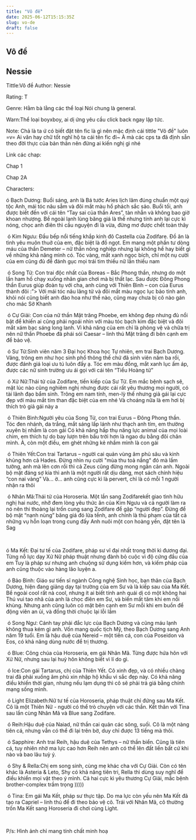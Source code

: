 ```yaml
---
title: "Vô đề"
date: 2025-06-12T15:15:35Z
slug: vo-de
draft: false
---
```


## Vô đề

## Nessie

Tittle:Vô đề​ 
Author: Nessie
 
Rating: T
 
Genre: Hằm bà lằng các thể loại  Nói chung là general.
 
Warn:Thể loại boyxboy, ai dị ứng yêu cầu click back ngay lập tức.
 
Note: Chả là ta ứ có biết đặt tên fic là gì nên mặc định cái tittle "Vô đề" luôn =v= Ai văn hay chữ tốt nghĩ hộ ta cái tên fic đi~ À mà các cps ta đã định sẵn theo đời thực của bản thân nên đừng ai kiến nghị gì nhé 
 
Link các chap:
 
Chap 1
 
Chap 2A
 
Characters:
 
ó Bạch Dương: Buổi sáng, anh là Bá tước Aries lịch lãm đúng chuẩn một quý tộc Anh, mái tóc nâu sẫm và đôi mắt màu hổ phách sắc sảo. Buổi tối, anh được biết đến với cái tên “Tay sai của thần Ares”, tàn nhẫn và không bao giờ khoan nhượng. Bề ngoài lạnh lùng băng giá là thế nhưng tính anh lại cực kì nóng, chọc anh điên thì cầu nguyện đi là vừa, đừng mơ được chết toàn thây
 
​ 
ó Kim Ngưu: Đầu bếp nổi tiếng khắp kinh đô Castella của Zodifare. Đồ ăn là tình yêu muôn thuở của em, đặc biệt là đồ ngọt. Em mang một phần tư dòng máu của thần Demeter – nữ thần nông nghiệp nhưng lại không hề hay biết gì về những khả năng mình có. Tóc vàng, mắt xanh ngọc bích, chỉ một nụ cười của em cũng đủ để đánh gục mọi trái tim thiếu nữ lần thiếu nam 
 
 ​​ ​ó Song Tử: Con trai độc nhất của Boreas – Bắc Phong thần, nhưng do một lần ham hố chạy xuống nhân gian chơi mà bị thất lạc. Sau được Đông Phong thần Eurus giúp đoàn tụ với cha, anh cùng với Thiên Bình – con của Eurus thành đôi :”> Với mái tóc nâu lãng tử và đôi mắt màu ngọc lục bảo tinh anh, khỏi nói cũng biết anh đào hoa như thế nào, cũng may chưa bị cô nào gán cho mác Sở Khanh 
 
​ 
ó Cự Giải: Con của nữ thần Mặt trăng Phoebe, em không đẹp nhưng đủ nổi bật để khiến ai cũng phải ngoái nhìn với màu tóc bạch kim đặc biệt và đôi mắt xám bạc sáng long lanh. Vì khả năng của em chỉ là phòng vệ và chữa trị nên nữ thần Phoebe đã phái sói Caesar – linh thú Mặt trăng đi bên cạnh em để bảo vệ.
 
​ 
ó Sư Tử:Sinh viên năm 3 Đại học Khoa học Tự nhiên, em trai Bạch Dương. Vâng, trông em như học sinh phổ thông thế chứ đã sinh viên năm ba rồi, được đánh giá loại ưu tú luôn đấy ạ. Tóc em màu đồng, mắt xanh lục ấm áp, được các nữ sinh trường ưu ái gọi với cái tên “Tiểu Hoàng tử” 
 
​ 
ó Xử Nữ:Thái tử của Zodifare, tiền kiếp của Sư Tử. Em mắc bệnh sạch sẽ, mặt lúc nào cũng nghiêm nghị nhưng được cái rất yêu thương mọi người, có tài lãnh đạo bẩm sinh. Trông em nam tính, men-lỳ thế nhưng giả gái lại cực đẹp với màu mắt tím than đặc biệt của em nhé  Và choáng nữa là em hơi bị thích trò giả gái này a  
 
​ 
ó Thiên Bình:Người yêu của Song Tử, con trai Eurus – Đông Phong thần. Tóc đen nhánh, da trắng, mắt sáng lấp lánh như thạch anh tím, em thường xuyên bị nhầm là con gái  Có khả năng hấp thụ năng lực animal của mọi loài chim, em thích tự do bay lượn trên bầu trời hơn là ngao du bằng đôi chân mình. À, còn một điều, em ghét những kẻ nhầm mình là con gái 
 
​ 
ó Thiên Yết:Con trai Tartarus – người cai quản vùng âm phủ sâu và kinh khủng hơn cả Hades. Đừng nhìn nụ cười "mùa thu toả nắng" đó mà lầm tưởng, anh mà lên cơn rồi thì cả Zeus cũng đừng mong ngăn cản anh. Ngoài bộ mặt đáng sợ kia thì anh là một người rất dịu dàng, mọt sách chính hiệu “con nai vàng”  Và... ờ... anh cũng cực kì là pervert, chỉ là có mỗi 1 người nhận ra thôi   
 
​ 
ó Nhân Mã:Thái tử của Horoseria. Một lần sang Zodifarekết giao tình hữu nghị hai nước, nhỡ đem lòng yêu thức ăn của Kim Ngưu và cả người làm ra nó nên thi thoảng lại trốn cung sang Zodifare để gặp “người đẹp”. Đừng để bộ mặt “nạnh nùng” băng giá đó lừa tềnh, anh chính là thủ phạm của tất cả những vụ hỗn loạn trong cung đấy  Anh nuôi một con hoàng yến, đặt tên là Sag
 
​ 
 
ó Ma Kết: Đại tư tế của Zodifare, pháp sư vĩ đại nhất trong thời kì đương đại. Từng nỗ lực dạy Xử Nữ pháp thuật nhưng đành bỏ cuộc vì độ cứng đầu của em  Tuy là pháp sư nhưng anh chuộng sử dụng kiếm hơn, và kiếm pháp của anh cũng thuộc vào hàng lão luyện a.
 
​ 
ó Bảo Bình: Giáo sư tiến sĩ ngành Công nghệ Sinh học, bạn thân của Bạch Dương, hiện đang giảng dạy tại trường của em Sư và là kiếp sau của Ma Kết. Bề ngoài cool rất nà cool, nhưng ít ai biết tính anh quái dị có một không hai  Thú vui tao nhã của anh là chọc điên em Sư, và biến mất tăm khi em nổi khùng. Nhưng anh cũng luôn có mặt bên cạnh em Sư mỗi khi em buồn để động viên an ủi, và đồng thời chuộc lại lỗi lầm 
 
​ 
ó Song Ngư: Cánh tay phải đắc lực của Bạch Dương và cũng máu lạnh không thua kém gì anh. Vốn mang quốc tịch Mỹ, theo Bạch Dương sang Anh năm 19 tuổi. Em là hậu duệ của Nereid – một tiên cá, con của Poseidon và Eos, có khả năng dùng nước để trị thương.
 
​ 
ó Blue: Công chúa của Horoseria, em gái Nhân Mã. Từng được hứa hôn với Xử Nữ, nhưng sau lại huỷ hôn không biết vì lí do gì.
 
​ 
ó Ice:Con gái Tartarus, chị của Thiên Yết. Cô xinh đẹp, và có nhiều chàng trai đã phải xuống âm phủ xin nhập hộ khẩu vì sắc đẹp này. Có khả năng điều khiến thời gian, nhưng nếu lạm dụng thì cô sẽ phải trả giá bằng chính mạng sống mình.
 
​ 
ó Light Elizabeth:Nữ tư tế của Horoseria, pháp thuật chỉ đứng sau Ma Kết. Cô là một Thiên Nữ - người có thể trò chuyện với các thần. Kết thân với Tina sau lần cùng Nhân Mã và Blue sang Zodifare.
 
​ 
ó Reih:Hậu duệ của Naiad, nữ thần cai quản các sông, suối. Cô là một nàng tiên cá, nhưng vẫn có thể đi lại trên bờ, duy chỉ được 13 tiếng mà thôi.
 
​ 
ó Sapphire: Anh trai Reih, hậu duệ của Tethys – nữ thần biển. Cũng là tiên cá, tuy nhiên nhờ ma lực cao hơn Reih nên anh có thể lên đất liền bất cứ khi nào và bao lâu tuỳ ý.
 
​ 
ó Shy & Rella:Chị em song sinh, cùng mẹ khác cha với Cự Giải. Còn có tên khác là Asteria & Leto, Shy có khả năng tiên tri, Rella thì dùng suy nghĩ để điều khiển mọi vật theo ý mình. Cả hai cực kì yêu thương Cự Giải, mắc bệnh brother-complex trầm trọng )))))
 
​ 
ó Tina: Em gái Ma Kết, pháp sư thực tập. Do ma lực còn yếu nên Ma Kết đã tạo ra Capriel – linh thú để đi theo bảo vệ cô. Trái với Nhân Mã, cô thường trốn Ma Kết sang Horoseria đi chơi cùng Light.
 
​ 
 
P/s: Hình ảnh chỉ mang tính chất minh hoạ